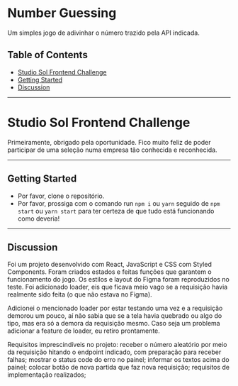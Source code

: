 # Number Guessing

Um simples jogo de adivinhar o número trazido pela API indicada.

## Table of Contents

- [Studio Sol Frontend Challenge](#studio-sol-frontend-challenge)
- [Getting Started](#getting-started)
- [Discussion](#discussion)

---

# Studio Sol Frontend Challenge

Primeiramente, obrigado pela oportunidade. Fico muito feliz de poder participar de uma seleção numa empresa tão conhecida e reconhecida.

---

## Getting Started

- Por favor, clone o repositório.
- Por favor, prossiga com o comando run `npm i` ou `yarn` seguido de `npm start` ou `yarn start` para ter certeza de que tudo está funcionando como deveria!

---

## Discussion

Foi um projeto desenvolvido com React, JavaScript e CSS com Styled Components. Foram criados estados e feitas funções que garantem o funcionamento do jogo. Os estilos e layout do Figma foram reproduzidos no teste. Foi adicionado loader, eis que ficava meio vago se a requisição havia realmente sido feita (o que não estava no Figma).

Adicionei o mencionado loader por estar testando uma vez e a requisição demorou um pouco, aí não sabia que se a tela havia quebrado ou algo do tipo, mas era só a demora da requisição mesmo. Caso seja um problema adicionar a feature de loader, eu retiro prontamente.

Requisitos imprescindíveis no projeto: receber o número aleatório por meio da requisição hitando o endpoint indicado, com preparação para receber falhas; mostrar o status code do erro no painel; informar os textos acima do painel; colocar botão de nova partida que faz nova requisição; requisitos de implementação realizados;
